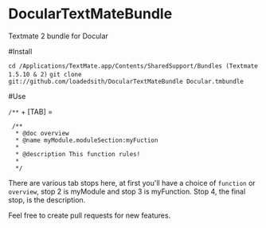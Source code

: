 DocularTextMateBundle
=====================

Textmate 2 bundle for Docular

#Install

`cd /Applications/TextMate.app/Contents/SharedSupport/Bundles (Textmate 1.5.10 & 2)`
`git clone git://github.com/loadedsith/DocularTextMateBundle Docular.tmbundle`

#Use

`/**` + [TAB] = 
  
     /**
      * @doc overview
      * @name myModule.moduleSection:myFuction
      *
      * @description This function rules!
      *
      */
      
There are various tab stops here, at first you'll have a choice of `function` or `overview`, stop 2 is myModule and stop 3 is myFunction. Stop 4, the final stop, is the description.

Feel free to create pull requests for new features.
